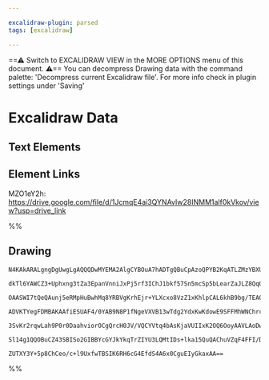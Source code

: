 ```yaml
---

excalidraw-plugin: parsed
tags: [excalidraw]

---
```

==⚠  Switch to EXCALIDRAW VIEW in the MORE OPTIONS menu of this document. ⚠== You can decompress Drawing data with the command palette: 'Decompress current Excalidraw file'. For more info check in plugin settings under 'Saving'



# Excalidraw Data

## Text Elements
## Element Links
MZO1eY2h: https://drive.google.com/file/d/1JcmqE4ai3QYNAvIw28INMM1alf0kVkov/view?usp=drive_link

%%
## Drawing
```compressed-json
N4KAkARALgngDgUwgLgAQQQDwMYEMA2AlgCYBOuA7hADTgQBuCpAzoQPYB2KqATLZMzYBXUtiRoIACyhQ4zZAHoFAc0JRJQgEYA6bGwC2CgF7N6hbEcK4OCtptbErHALRY8RMpWdx8Q1TdIEfARcZgRmBShcZQUebQBGAAYEmjoghH0EDihmbgBtcDBQMBKIEm4IAFkALQB5eIQATR5JVJLIWEQKjM0EYmJcTWC20sxuZwBWAE4ANm0ADh4ZgGYA

dkTl6YAWCZ3+Uphxng3tZa3EpanVnniJxPj5rf3IChJ1bkf57Sn5mcSp5bLearZaJLZ8QqQSQIQjKaTcGbzL7xVbreJTHjzbaJGbPCDWZTDNCJPHMKCkNgAawQAGE2Pg2KQKgBiBpspB4zS4bCU5QUoQcYh0hlMiTk6zMOC4QLZEaQABmhHw+AAyrAiehBB45RAyRTqQB1N6tNAQ9q68lUhBqmAa3X08p4/lwjjhXJoeJ4thS7BqQ4exIkyEQPnC

OAASWI7tQeQAunj5eRMpHuBwhMq8YRBVgKrhEjr+YLXcxo8VzZ1xKhlpCAL6khB9bg/TEA0HzPGMFjsLimq4dpisTgAOU4Ym4IPiMy283i6MzzAAIukoI20PKCGFOcJBQBRYKZbLRuN4oRwAYr4jcFFbGZTKbneZXVZTPFEDiUirSWTyJRkQiMbRlDYNhCQQXQDAURVggUYgFHiAApbB9AARx3LZcEIZYAEVGiHABBehwwoTFwyHSpKniAh5USSk

ADVKTYegFDMBAKAAfiESUAF4/0YAB9N8P1fNgeVXVB13wTdg2YdxKwKdowE9SFFMhWNChrcB4zoXA4DgNVcBXbgy2gaFMgqIg4SgEYGEIViACFuV5QshXpRkWXlDzPOs7ARBlKBwxXfQ1X1WlXNFdBWQQdlvN8rJ/MChyeVDAUXJFCpxQ4SVpTimLSD8gKMgAMSVVV1Ure1tX2CAfLyuKCqCy1DWNbgzUgGr8sC4KrRtO0tUdQpqti7J6oAJWEF0

3SvKr2rqwLah9P0r0DaahviorOCgQrcH0JV/VQCYVtq4bAsKjaVUIIxK2OQ6OoyAAVLAoDwiye3QYJ5Ssm7ZoyfTSCevK2AoaFcEvNA0wzAaZuOjId0FPCAaBkJQfQaUKSoL7of0eG0bu+Byuc6yZIpZUAA0ES2KZtHOVZfgBZ9VhRA6BqJ+l8EaBEVgSHhlhmB4pn+O9MSqoxgP0Izg3oAghErZIpgmRFZ3UjG1v0MaUuLaMIAJqq+RIc7LpaoN

Sl14g1QQOBuCZ43SBISo2GIBBYcGYJkYkqTrZIYU3LQMtIDs+lka15QuQAChuVZqF4FFI/DyPkgmABKHURoQZR02lCpSGD3Aw9BGO894Av46TpXIdWrrqXmqBu2jcH8CqxNtoQFPsxtjhlHF80smdsTyWlvFsCIC20D7hA8Q4JvuFHr0hCgN9K1H0vSjsAArBBsByFUJ7gO2HadoYxLdseBu5avGDu4D8E70oKwqMJgg37sdR8skDFxrowfTevgw

ZUTXY3Y+5p8ChCeo/c+l9UxfwTBSIK6RH6cG4EfdS4A6x0CguEIyGkaxAA==
```
%%
